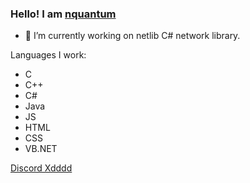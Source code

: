 ### Hello! I am <a href="https://0x91.cf">nquantum</a>

- 🔭 I’m currently working on netlib C# network library.


Languages I work:
<ul>
    <li>C</li>
    <li>C++</li>
    <li>C#</li>  
    <li>Java</li>   
    <li>JS</li>
    <li>HTML</li>
    <li>CSS</li>
    <li>VB.NET</li>
</ul>

<a href="https://discord.gg/9Zq4BEBU4s">Discord Xdddd</a>

